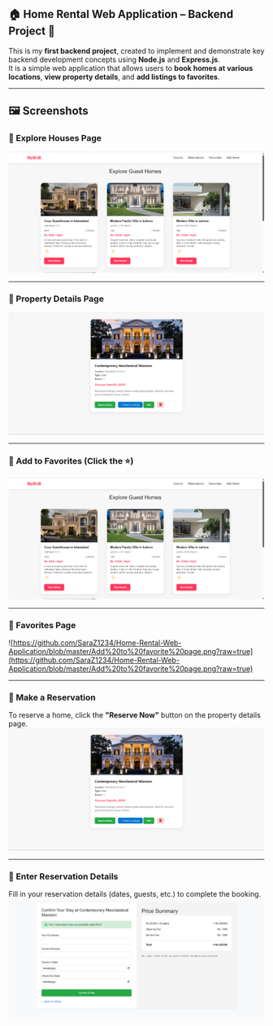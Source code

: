 ## 🏠 Home Rental Web Application – Backend Project 🚀

This is my **first backend project**, created to implement and demonstrate key backend development concepts using **Node.js** and **Express.js**.  
It is a simple web application that allows users to **book homes at various locations**, **view property details**, and **add listings to favorites**.

---

## 🖼️ Screenshots

### 🔹 Explore Houses Page  
![Explore Page](https://github.com/SaraZ1234/Home-Rental-Web-Application/blob/master/explore.png?raw=true)

---

### 🔹 Property Details Page  
![Details Page](https://github.com/SaraZ1234/Home-Rental-Web-Application/blob/master/details.png?raw=true)

---

### 🔹 Add to Favorites (Click the ⭐)  
![Add to Favorites](https://github.com/SaraZ1234/Home-Rental-Web-Application/blob/master/Add%20to%20favortes%20star.png?raw=true)

---
### 🔹 Favorites Page  
![https://github.com/SaraZ1234/Home-Rental-Web-Application/blob/master/Add%20to%20favorite%20page.png?raw=true](https://github.com/SaraZ1234/Home-Rental-Web-Application/blob/master/Add%20to%20favorite%20page.png?raw=true)

---
### 🔹 Make a Reservation  
To reserve a home, click the **"Reserve Now"** button on the property details page.  
![Reserve Now](https://github.com/SaraZ1234/Home-Rental-Web-Application/blob/master/details.png?raw=true)

---

### 🔹 Enter Reservation Details  
Fill in your reservation details (dates, guests, etc.) to complete the booking.  
![Enter Reservation Details](https://github.com/SaraZ1234/Home-Rental-Web-Application/blob/master/kept%20reservation.png?raw=true)


